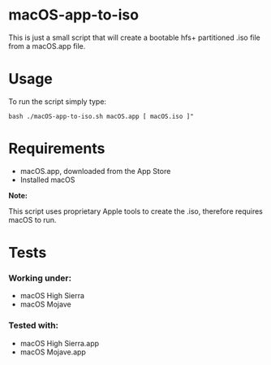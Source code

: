 # macOS-app-to-iso

This is just a small script that will create a bootable hfs+ partitioned .iso file from a macOS.app file.

# Usage

To run the script simply type:
```
bash ./macOS-app-to-iso.sh macOS.app [ macOS.iso ]"
```

# Requirements

* macOS.app, downloaded from the App Store
* Installed macOS

**Note:**

This script uses proprietary Apple tools to create the .iso, therefore requires macOS to run. 

# Tests

### Working under:
* macOS High Sierra
* macOS Mojave

### Tested with:

* macOS High Sierra.app
* macOS Mojave.app